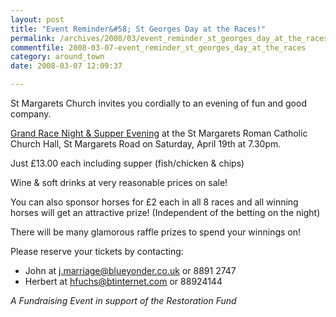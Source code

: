 ```yaml
---
layout: post
title: "Event Reminder&#58; St Georges Day at the Races!"
permalink: /archives/2008/03/event_reminder_st_georges_day_at_the_races.html
commentfile: 2008-03-07-event_reminder_st_georges_day_at_the_races
category: around_town
date: 2008-03-07 12:09:37

---
```


St Margarets Church invites you cordially to an evening of fun and good company.

[Grand Race Night & Supper Evening](/event/meeting/200705141790) at the St Margarets Roman Catholic Church Hall, St Margarets Road on Saturday, April 19th at 7.30pm.

Just £13.00 each including supper (fish/chicken & chips)

Wine & soft drinks at very reasonable prices on sale!

You can also sponsor horses for £2 each in all 8 races and all winning horses will get an attractive prize! (Independent of the betting on the night)

There will be many glamorous raffle prizes to spend your winnings on!

Please reserve your tickets by contacting:

-   John at <j.marriage@blueyonder.co.uk> or 8891 2747
-   Herbert at <hfuchs@btinternet.com> or 88924144

*A Fundraising Event in support of the Restoration Fund*
